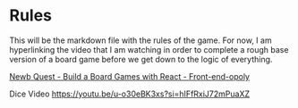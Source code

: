 # Rules

This will be the markdown file with the rules of the game. For now, I am hyperlinking the video that I am watching in order to complete a rough base version of a board game before we get down to the logic of everything. 

[Newb Quest - Build a Board Games with React - Front-end-opoly](https://www.youtube.com/watch?v=zUkrx1Vd1G4)

Dice Video
https://youtu.be/u-o30eBK3xs?si=hIFfRxiJ72mPuaXZ
